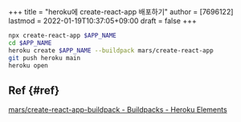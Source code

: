 +++
title = "heroku에 create-react-app 배포하기"
author = [7696122]
lastmod = 2022-01-19T10:37:05+09:00
draft = false
+++

```sh
npx create-react-app $APP_NAME
cd $APP_NAME
heroku create $APP_NAME --buildpack mars/create-react-app
git push heroku main
heroku open
```


## Ref {#ref}

[mars/create-react-app-buildpack - Buildpacks - Heroku Elements](https://elements.heroku.com/buildpacks/mars/create-react-app-buildpack)
